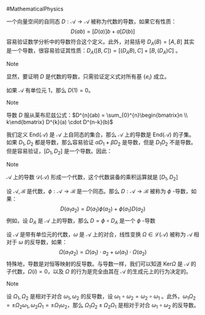 #MathematicalPhysics 

一个向量空间的自同态 $D : \mathcal{A} \rightarrow \mathcal{A}$ 被称为代数的导数，如果它有性质：
$$
D(ab) = [D(a)]b + a[D(b)]
$$
容易验证数学分析中的导数符合这个定义。此外，对易括号 $D_{A}(B) = [A,B]$ 其实是一个导数，很容易验证其性质：$D_{A}([B, C]) = [(D_{A}B), C] + [B ,(D_{A})C]$ 。
>[!note]
>显然，要证明 $D$ 是代数的导数，只需验证定义式对所有基 $\{e_{i}\}$ 成立。

如果 $\mathcal{A}$ 有单位元 $1$，那么 $D (1) = 0$。

>[!note]
>导数 $D$ 服从莱布尼兹公式：$D^{n}(ab) = \sum_{0}^{n}\begin{bmatrix}n \\ k\end{bmatrix} D^{k}(a) \cdot D^{n-k}(b)$

我们定义 $\text{End}(\mathcal{A})$ 是 $\mathcal{A}$ 上自同态的集合，那么 $\mathcal{A}$ 上的导数是 $\text{End}(\mathcal{A})$ 的子集。如果 $D_{1},D_{2}$ 都是导数，那么容易验证 $\alpha D_{1} + \beta D_{2}$ 是导数，但是 $D_{1}D_{2}$ 不是导数。但是容易验证，$[D_{1},D_{2}]$ 是一个导数。因此：
>[!note]
> $\mathcal{A}$ 上的导数 $\mathcal{D}(\mathcal{A})$ 形成一个代数，这个代数装备的乘积运算就是 $[D_{1},D_{2}]$

设 $\mathcal{A,B}$ 是代数，$\phi: \mathcal{A} \rightarrow \mathcal{B}$ 是一个同态。那么 $D : \mathcal{A} \rightarrow \mathcal{B}$ 被称为 $\phi$ -导数，如果：
$$
D(a_{1} a_{2}) = D(a_{1}) \phi(a_{2}) + \phi(a_{1})
 D(a_{2})$$
 例如，设 $D_{A}$ 是 $\mathcal{A}$ 上的导数，那么 $D = \phi \circ D_{A}$ 是一个 $\phi$ -导数

设 $\mathcal{A}$ 是带有单位元的代数，$\omega$ 是 $\mathcal{A}$ 上的对合，线性变换 $\Omega \in \mathcal{L}(\mathcal{A})$ 被称为 $\mathcal{A}$ 相对于 $\omega$ 的反导数，如果：
$$
\Omega(a_{1}a_{2}) = \Omega(a_{1})\cdot a_{2} + \omega(a_{1}) \cdot  \Omega(a_{2})
$$
特殊地，导数是对恒等映射的反导数。与导数一样，我们可以知道 $\text{Ker} \Omega$ 是 $\mathcal{A}$ 的子代数，$\Omega(i)=0$，以及 $\Omega$ 的行为是完全由其在 $\mathcal{A}$ 的生成元上的行为决定的。

>[!note]
>设 $\Omega_{1},\Omega_{2}$ 是相对于对合 $\omega_{1},\omega_{2}$ 的反导数，设 $\omega_{1}\circ \omega_{2} = \omega_{2} \circ \omega_{1}$ 。此外，$\omega_{1} \Omega_{2}= \pm \Omega_{2} \omega_{1}, \omega_{2} \Omega_{1} = \pm \Omega_{1} \omega_{2}$，那么 $\Omega_{1} \Omega_{2} \pm \Omega_{2} \Omega_{1}$ 是相对于对合 $\omega_{1} \circ \omega_{2}$ 的反导数。


